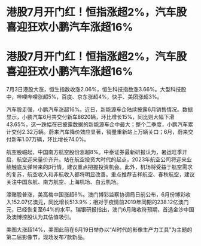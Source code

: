 # 港股7月开门红！恒指涨超2%，汽车股喜迎狂欢小鹏汽车涨超16%

# 港股7月开门红！恒指涨超2%，汽车股喜迎狂欢小鹏汽车涨超16%

7月3日港股大涨，恒生指数收涨2.06%，恒生科技指数涨3.66%。大型科技股中，哔哩哔哩涨超5%，百度、京东涨超4%，快手、美团涨超3%。

汽车股走强，小鹏汽车涨超16%。近日，新能源车企陆续披露6月销售情况。数据显示，小鹏汽车6月共交付新车8620辆，环比增长15%，同比则大幅下滑43.65%，这一跌幅在已披露数据的新能源车企中最大；整个二季度，小鹏汽车累计交付2.32万辆。蔚来汽车降价效应显著，销量重新站上万辆关口；6月，蔚来交付新车1.07万辆，环比增长74.0%。

航空股崛起，中国南方航空股份涨超8%。中泰证券最新研报认为，暑运旺季开启，航空迎来量价齐升。站在航空投资大时代的起点，2023年航空公司将迎来业绩触底反弹带来的β行情，建议重点把握投资机会。此外，机场将受益于航空需求的复苏，航空收入和非航收入都将明显改善。重点推荐吉祥航空、春秋航空，建议关注中国东航、南方航空、上海机场、白云机场。

濠赌股普涨，美高梅中国涨超6%。澳门博彩监察协调局日前公布，6月份博彩收入152.07亿澳元，同比增长513.9%；相对于疫情前2019年同期的238.12亿澳门元，已经恢复至64%的水平。瑞银研报指出，澳门6月赌收符预期，首选金沙中国及澳博控股认为其估值吸引。

美图大涨超14%，美图此前在6月19日举办以“AI时代的影像生产力工具”为主题的第二届影像节，现场发布7款新品。

